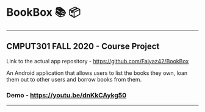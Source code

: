 # BookBox 📚 📦
***
## CMPUT301 FALL 2020 - Course Project 
Link to the actual app repository - https://github.com/Faiyaz42/BookBox

An Android application that allows users to list the books they own, loan them out to other users and borrow books from them. 

### Demo - https://youtu.be/dnKkCAykg50

***

